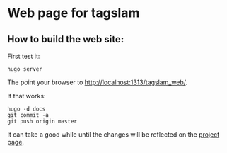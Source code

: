 # Web page for tagslam

## How to build the web site:

First test it:

    hugo server

The point your browser to [http://localhost:1313/tagslam_web/](http://localhost:1313/tagslam_web/).

If that works:

    hugo -d docs
    git commit -a
    git push origin master

It can take a good while until the changes will be reflected on the
[project page](https://berndpfrommer.github.io/tagslam_web).

